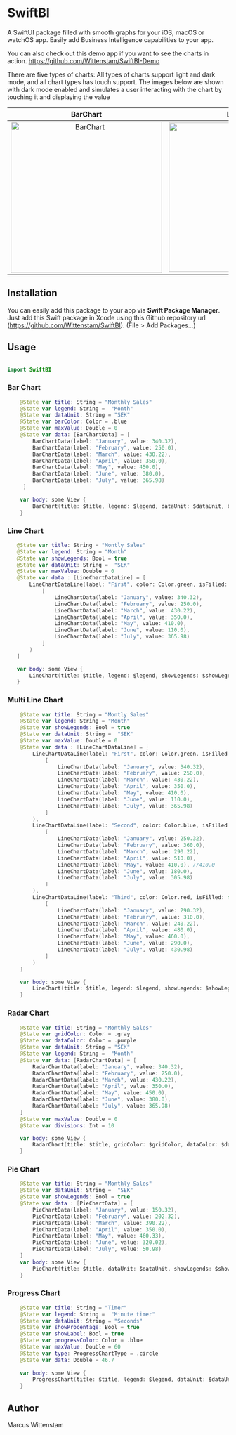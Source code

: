 # SwiftBI
 
A SwiftUI package filled with smooth graphs for your iOS, macOS or watchOS app. Easily add Business Intelligence capabilities to your app. 

You can also check out this demo app if you want to see the charts in action. https://github.com/Wittenstam/SwiftBI-Demo

There are five types of charts:
All types of charts support light and dark mode, and all chart types has touch support.
The images below are shown with dark mode enabled and simulates a user interacting with the chart by touching it and displaying the value 

BarChart | LineChart | MulitLineChart | RadarChart | PieChart
:-------------------------:|:-------------------------:|:-------------------------:|:-------------------------:|:-------------------------:
<img width="344" alt="BarChart" src="https://user-images.githubusercontent.com/87200889/143315627-2534fbd5-a8d9-4647-aae4-1f51ee49034f.png"> | <img width="340" alt="LineChart" src="https://user-images.githubusercontent.com/87200889/143315763-fccdfce7-b961-4989-905f-f8e219816607.png"> | <img width="337" alt="MultiLineChart" src="https://user-images.githubusercontent.com/87200889/143315782-762486ec-bef4-42d0-afa0-f474fee19928.png"> | <img width="341" alt="PieChart" src="https://user-images.githubusercontent.com/87200889/143315797-1775f5b6-03a1-4c29-88ca-5a0256743e92.png"> | <img width="341" alt="RadarChart" src="https://user-images.githubusercontent.com/87200889/143315817-d930c75f-4d8c-4f2d-9828-1e9786bf31b0.png">

## Installation

You can easily add this package to your app via **Swift Package Manager**. Just add this Swift package in Xcode using this Github repository url (https://github.com/Wittenstam/SwiftBI). (File > Add Packages...)


## Usage
```swift

import SwiftBI 
```

### Bar Chart
```swift
    @State var title: String = "Monthly Sales"
    @State var legend: String =  "Month"
    @State var dataUnit: String = "SEK"
    @State var barColor: Color = .blue
    @State var maxValue: Double = 0
    @State var data: [BarChartData] = [
        BarChartData(label: "January", value: 340.32),
        BarChartData(label: "February", value: 250.0),
        BarChartData(label: "March", value: 430.22),
        BarChartData(label: "April", value: 350.0),
        BarChartData(label: "May", value: 450.0),
        BarChartData(label: "June", value: 380.0),
        BarChartData(label: "July", value: 365.98)
     ]

    var body: some View {
        BarChart(title: $title, legend: $legend, dataUnit: $dataUnit, barColor: $barColor, maxValue: $maxValue, data: $data)
    }
```

### Line Chart
```swift
   @State var title: String = "Montly Sales"
   @State var legend: String = "Month"
   @State var showLegends: Bool = true
   @State var dataUnit: String =  "SEK"
   @State var maxValue: Double = 0
   @State var data : [LineChartDataLine] = [
       LineChartDataLine(label: "First", color: Color.green, isFilled: false, isCurved: true, value:
           [
               LineChartData(label: "January", value: 340.32),
               LineChartData(label: "February", value: 250.0),
               LineChartData(label: "March", value: 430.22),
               LineChartData(label: "April", value: 350.0),
               LineChartData(label: "May", value: 410.0),
               LineChartData(label: "June", value: 110.0),
               LineChartData(label: "July", value: 365.98)
           ]
       )
   ]

   var body: some View {
       LineChart(title: $title, legend: $legend, showLegends: $showLegends, dataUnit: $dataUnit, maxValue: $maxValue, data: $data)
   }
```

### Multi Line Chart
```swift
    @State var title: String = "Montly Sales"
    @State var legend: String = "Month"
    @State var showLegends: Bool = true
    @State var dataUnit: String =  "SEK"
    @State var maxValue: Double = 0
    @State var data : [LineChartDataLine] = [
        LineChartDataLine(label: "First", color: Color.green, isFilled: true, isCurved: true, value:
            [
                LineChartData(label: "January", value: 340.32),
                LineChartData(label: "February", value: 250.0),
                LineChartData(label: "March", value: 430.22),
                LineChartData(label: "April", value: 350.0),
                LineChartData(label: "May", value: 410.0),
                LineChartData(label: "June", value: 110.0),
                LineChartData(label: "July", value: 365.98)
            ]
        ),
        LineChartDataLine(label: "Second", color: Color.blue, isFilled: false, isCurved: true, value:
            [
                LineChartData(label: "January", value: 250.32),
                LineChartData(label: "February", value: 360.0),
                LineChartData(label: "March", value: 290.22),
                LineChartData(label: "April", value: 510.0),
                LineChartData(label: "May", value: 410.0), //410.0
                LineChartData(label: "June", value: 180.0),
                LineChartData(label: "July", value: 305.98)
            ]
        ),
        LineChartDataLine(label: "Third", color: Color.red, isFilled: false, isCurved: true, value:
            [
                LineChartData(label: "January", value: 290.32),
                LineChartData(label: "February", value: 310.0),
                LineChartData(label: "March", value: 240.22),
                LineChartData(label: "April", value: 480.0),
                LineChartData(label: "May", value: 460.0),
                LineChartData(label: "June", value: 290.0),
                LineChartData(label: "July", value: 430.98)
            ]
        )
    ]

    var body: some View {
        LineChart(title: $title, legend: $legend, showLegends: $showLegends, dataUnit: $dataUnit, maxValue: $maxValue, data: $data)
    }
```

### Radar Chart
```swift
    @State var title: String = "Monthly Sales"
    @State var gridColor: Color = .gray
    @State var dataColor: Color = .purple
    @State var dataUnit: String = "SEK"
    @State var legend: String =  "Month"
    @State var data: [RadarChartData] = [
        RadarChartData(label: "January", value: 340.32),
        RadarChartData(label: "February", value: 250.0),
        RadarChartData(label: "March", value: 430.22),
        RadarChartData(label: "April", value: 350.0),
        RadarChartData(label: "May", value: 450.0),
        RadarChartData(label: "June", value: 380.0),
        RadarChartData(label: "July", value: 365.98)
    ]
    @State var maxValue: Double = 0
    @State var divisions: Int = 10

    var body: some View {
        RadarChart(title: $title, gridColor: $gridColor, dataColor: $dataColor, dataUnit: $dataUnit, legend: $legend, data: $data, maxValue: $maxValue, divisions: $divisions)
    }
```

### Pie Chart
```swift
    @State var title: String = "Monthly Sales"
    @State var dataUnit: String =  "SEK"
    @State var showLegends: Bool = true
    @State var data : [PieChartData] = [
        PieChartData(label: "January", value: 150.32),
        PieChartData(label: "February", value: 202.32),
        PieChartData(label: "March", value: 390.22),
        PieChartData(label: "April", value: 350.0),
        PieChartData(label: "May", value: 460.33),
        PieChartData(label: "June", value: 320.02),
        PieChartData(label: "July", value: 50.98)
    ]
    var body: some View {
        PieChart(title: $title, dataUnit: $dataUnit, showLegends: $showLegends, data: $data)
    }
```

### Progress Chart
```swift
    @State var title: String = "Timer"
    @State var legend: String =  "Minute timer"
    @State var dataUnit: String = "Seconds"
    @State var showProcentage: Bool = true
    @State var showLabel: Bool = true
    @State var progressColor: Color = .blue
    @State var maxValue: Double = 60
    @State var type: ProgressChartType = .circle
    @State var data: Double = 46.7
     
    var body: some View {
        ProgressChart(title: $title, legend: $legend, dataUnit: $dataUnit, showProcentage: $showProcentage, showLabel: showLabel progressColor: $progressColor, maxValue: $maxValue, type: $type, data: $data)
    }
```

## Author
Marcus Wittenstam

